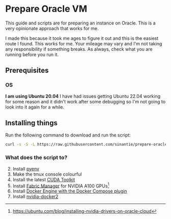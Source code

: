 # Prepare Oracle VM

This guide and scripts are for preparing an instance on Oracle. This is a very opinionate approach that works for me.

I made this because it took me ages to figure it out and this is the easiest route I found. This works for me. Your mileage may vary and I'm not taking any responsibility if something breaks. As always, check what you are running before you run it.

## Prerequisites

### OS

**I am using Ubuntu 20.04** I have had issues getting Ubuntu 22.04 working for some reason and it didn't work after some debugging so I'm not going to look into it again for a while.



<!-- ## Creating the Instance

TBA -->

<!-- ## Knowing when it's ready to go

TBA -->

## Installing things

Run the following command to download and run the script:

```bash
curl -s -S -L https://raw.githubusercontent.com/sinantie/prepare-oracle-vm/anaconda/bin/oracle-a100.sh | bash
```

### What does the script to?

2. Install [pyenv](https://github.com/pyenv/pyenv)
3. Make the tmux console colourful
4. Install the latest [CUDA Toolkit](https://developer.nvidia.com/cuda-downloads?target_os=Linux&target_arch=x86_64&Distribution=Ubuntu&target_version=20.04&target_type=deb_network)
5. Install [Fabric Manager](https://docs.nvidia.com/datacenter/tesla/fabric-manager-user-guide/index.html) for NVIDIA A100 GPUs[^1]
6. Install [Docker Engine with the Docker Compose plugin](https://docs.docker.com/engine/install/ubuntu/#install-using-the-repository)
7. Install [nvidia-docker2](https://github.com/NVIDIA/nvidia-docker)






[^1]: https://ubuntu.com/blog/installing-nvidia-drivers-on-oracle-cloud
